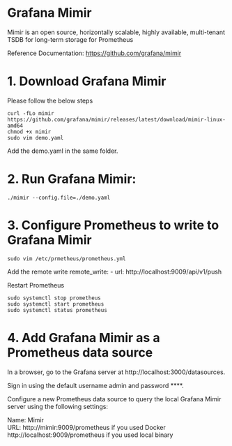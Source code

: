 # Grafana Mimir
Mimir is an open source, horizontally scalable, highly available, multi-tenant TSDB for long-term storage for Prometheus

Reference Documentation: https://github.com/grafana/mimir

# 1. Download Grafana Mimir  

Please follow the below steps  

    curl -fLo mimir https://github.com/grafana/mimir/releases/latest/download/mimir-linux-amd64
    chmod +x mimir
    sudo vim demo.yaml

Add the demo.yaml in the same folder.

# 2. Run Grafana Mimir:  

    ./mimir --config.file=./demo.yaml

# 3. Configure Prometheus to write to Grafana Mimir  

    sudo vim /etc/prmetheus/prometheus.yml  

Add the remote write
    remote_write:
    - url: http://localhost:9009/api/v1/push

Restart Prometheus  

    sudo systemctl stop prometheus
    sudo systemctl start prometheus
    sudo systemctl status prometheus

# 4. Add Grafana Mimir as a Prometheus data source  

In a browser, go to the Grafana server at http://localhost:3000/datasources.  

Sign in using the default username admin and password ****.

Configure a new Prometheus data source to query the local Grafana Mimir server using the following settings:

Name:	Mimir  
URL: 
http://mimir:9009/prometheus if you used Docker  
http://localhost:9009/prometheus if you used local binary